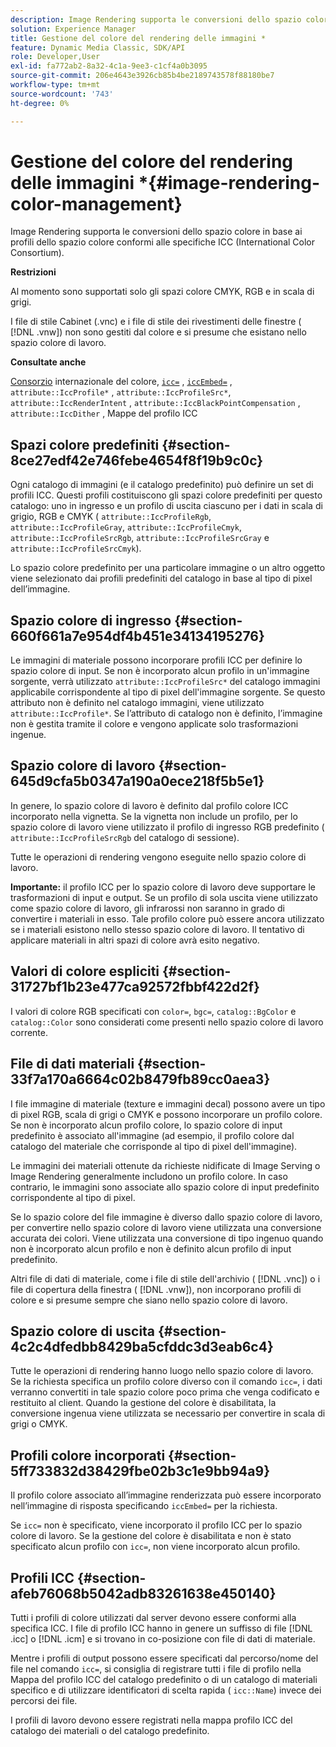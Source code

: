 ```yaml
---
description: Image Rendering supporta le conversioni dello spazio colore in base ai profili dello spazio colore conformi alle specifiche ICC (International Color Consortium).
solution: Experience Manager
title: Gestione del colore del rendering delle immagini *
feature: Dynamic Media Classic, SDK/API
role: Developer,User
exl-id: fa772ab2-8a32-4c1a-9ee3-c1cf4a0b3095
source-git-commit: 206e4643e3926cb85b4be2189743578f88180be7
workflow-type: tm+mt
source-wordcount: '743'
ht-degree: 0%

---
```


# Gestione del colore del rendering delle immagini *{#image-rendering-color-management}

Image Rendering supporta le conversioni dello spazio colore in base ai profili dello spazio colore conformi alle specifiche ICC (International Color Consortium).

**Restrizioni**

Al momento sono supportati solo gli spazi colore CMYK, RGB e in scala di grigi.

I file di stile Cabinet (.vnc) e i file di stile dei rivestimenti delle finestre ( [!DNL .vnw]) non sono gestiti dal colore e si presume che esistano nello spazio colore di lavoro.

**Consultate anche**

[Consorzio](http://www.color.org/index.xalter)  internazionale del colore,  [ `icc=`](../../../../../ir-api/http-protocol/image-rendering-api-ref/c-ir-http-protocol-ref/c-ir-http-protocol-command-reference/r-ir-icc.md#reference-86a2fff3cef24982ad2063d977a16e06) ,  [ `iccEmbed=`](../../../../../ir-api/http-protocol/image-rendering-api-ref/c-ir-http-protocol-ref/c-ir-http-protocol-command-reference/r-ir-iccembed.md#reference-47a433138c7c4b29b9b29871b2491a7f) ,  `attribute::IccProfile*` ,  `attribute::IccProfileSrc*`,  `attribute::IccRenderIntent` ,  `attribute::IccBlackPointCompensation` ,  `attribute::IccDither` , Mappe del profilo ICC

## Spazi colore predefiniti {#section-8ce27edf42e746febe4654f8f19b9c0c}

Ogni catalogo di immagini (e il catalogo predefinito) può definire un set di profili ICC. Questi profili costituiscono gli spazi colore predefiniti per questo catalogo: uno in ingresso e un profilo di uscita ciascuno per i dati in scala di grigio, RGB e CMYK ( `attribute::IccProfileRgb`, `attribute::IccProfileGray`, `attribute::IccProfileCmyk`, `attribute::IccProfileSrcRgb`, `attribute::IccProfileSrcGray` e `attribute::IccProfileSrcCmyk`).

Lo spazio colore predefinito per una particolare immagine o un altro oggetto viene selezionato dai profili predefiniti del catalogo in base al tipo di pixel dell’immagine.

## Spazio colore di ingresso {#section-660f661a7e954df4b451e34134195276}

Le immagini di materiale possono incorporare profili ICC per definire lo spazio colore di input. Se non è incorporato alcun profilo in un&#39;immagine sorgente, verrà utilizzato `attribute::IccProfileSrc*` del catalogo immagini applicabile corrispondente al tipo di pixel dell&#39;immagine sorgente. Se questo attributo non è definito nel catalogo immagini, viene utilizzato `attribute::IccProfile*`. Se l’attributo di catalogo non è definito, l’immagine non è gestita tramite il colore e vengono applicate solo trasformazioni ingenue.

## Spazio colore di lavoro {#section-645d9cfa5b0347a190a0ece218f5b5e1}

In genere, lo spazio colore di lavoro è definito dal profilo colore ICC incorporato nella vignetta. Se la vignetta non include un profilo, per lo spazio colore di lavoro viene utilizzato il profilo di ingresso RGB predefinito ( `attribute::IccProfileSrcRgb` del catalogo di sessione).

Tutte le operazioni di rendering vengono eseguite nello spazio colore di lavoro.

**Importante:** il profilo ICC per lo spazio colore di lavoro deve supportare le trasformazioni di input e output. Se un profilo di sola uscita viene utilizzato come spazio colore di lavoro, gli infrarossi non saranno in grado di convertire i materiali in esso. Tale profilo colore può essere ancora utilizzato se i materiali esistono nello stesso spazio colore di lavoro. Il tentativo di applicare materiali in altri spazi di colore avrà esito negativo.

## Valori di colore espliciti {#section-31727bf1b23e477ca92572fbbf422d2f}

I valori di colore RGB specificati con `color=`, `bgc=`, `catalog::BgColor` e `catalog::Color` sono considerati come presenti nello spazio colore di lavoro corrente.

## File di dati materiali {#section-33f7a170a6664c02b8479fb89cc0aea3}

I file immagine di materiale (texture e immagini decal) possono avere un tipo di pixel RGB, scala di grigi o CMYK e possono incorporare un profilo colore. Se non è incorporato alcun profilo colore, lo spazio colore di input predefinito è associato all&#39;immagine (ad esempio, il profilo colore dal catalogo del materiale che corrisponde al tipo di pixel dell&#39;immagine).

Le immagini dei materiali ottenute da richieste nidificate di Image Serving o Image Rendering generalmente includono un profilo colore. In caso contrario, le immagini sono associate allo spazio colore di input predefinito corrispondente al tipo di pixel.

Se lo spazio colore del file immagine è diverso dallo spazio colore di lavoro, per convertire nello spazio colore di lavoro viene utilizzata una conversione accurata dei colori. Viene utilizzata una conversione di tipo ingenuo quando non è incorporato alcun profilo e non è definito alcun profilo di input predefinito.

Altri file di dati di materiale, come i file di stile dell&#39;archivio ( [!DNL .vnc]) o i file di copertura della finestra ( [!DNL .vnw]), non incorporano profili di colore e si presume sempre che siano nello spazio colore di lavoro.

## Spazio colore di uscita {#section-4c2c4dfedbb8429ba5cfddc3d3eab6c4}

Tutte le operazioni di rendering hanno luogo nello spazio colore di lavoro. Se la richiesta specifica un profilo colore diverso con il comando `icc=`, i dati verranno convertiti in tale spazio colore poco prima che venga codificato e restituito al client. Quando la gestione del colore è disabilitata, la conversione ingenua viene utilizzata se necessario per convertire in scala di grigi o CMYK.

## Profili colore incorporati {#section-5ff733832d38429fbe02b3c1e9bb94a9}

Il profilo colore associato all’immagine renderizzata può essere incorporato nell’immagine di risposta specificando `iccEmbed=` per la richiesta.

Se `icc=` non è specificato, viene incorporato il profilo ICC per lo spazio colore di lavoro. Se la gestione del colore è disabilitata e non è stato specificato alcun profilo con `icc=`, non viene incorporato alcun profilo.

## Profili ICC {#section-afeb76068b5042adb83261638e450140}

Tutti i profili di colore utilizzati dal server devono essere conformi alla specifica ICC. I file di profilo ICC hanno in genere un suffisso di file [!DNL .icc] o [!DNL .icm] e si trovano in co-posizione con file di dati di materiale.

Mentre i profili di output possono essere specificati dal percorso/nome del file nel comando `icc=`, si consiglia di registrare tutti i file di profilo nella Mappa del profilo ICC del catalogo predefinito o di un catalogo di materiali specifico e di utilizzare identificatori di scelta rapida ( `icc::Name`) invece dei percorsi dei file.

I profili di lavoro devono essere registrati nella mappa profilo ICC del catalogo dei materiali o del catalogo predefinito.
